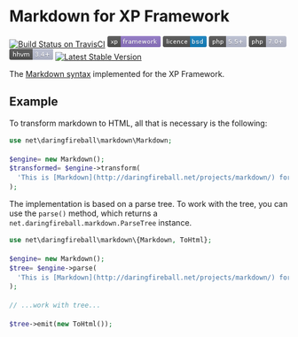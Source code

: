 Markdown for XP Framework
=========================

[![Build Status on TravisCI](https://secure.travis-ci.org/xp-forge/markdown.svg)](http://travis-ci.org/xp-forge/markdown)
[![XP Framework Module](https://raw.githubusercontent.com/xp-framework/web/master/static/xp-framework-badge.png)](https://github.com/xp-framework/core)
[![BSD Licence](https://raw.githubusercontent.com/xp-framework/web/master/static/licence-bsd.png)](https://github.com/xp-framework/core/blob/master/LICENCE.md)
[![Required PHP 5.5+](https://raw.githubusercontent.com/xp-framework/web/master/static/php-5_5plus.png)](http://php.net/)
[![Supports PHP 7.0+](https://raw.githubusercontent.com/xp-framework/web/master/static/php-7_0plus.png)](http://php.net/)
[![Supports HHVM 3.4+](https://raw.githubusercontent.com/xp-framework/web/master/static/hhvm-3_4plus.png)](http://hhvm.com/)
[![Latest Stable Version](https://poser.pugx.org/xp-forge/markdown/version.png)](https://packagist.org/packages/xp-forge/markdown)

The [Markdown syntax](http://daringfireball.net/projects/markdown/syntax) implemented for the XP Framework.

Example
-------
To transform markdown to HTML, all that is necessary is the following:

```php
use net\daringfireball\markdown\Markdown;

$engine= new Markdown();
$transformed= $engine->transform(
  'This is [Markdown](http://daringfireball.net/projects/markdown/) for **XP**'
);
```

The implementation is based on a parse tree. To work with the tree, you can use the `parse()` method, which returns a `net.daringfireball.markdown.ParseTree` instance.

```php
use net\daringfireball\markdown\{Markdown, ToHtml};

$engine= new Markdown();
$tree= $engine->parse(
  'This is [Markdown](http://daringfireball.net/projects/markdown/) for **XP**'
);

// ...work with tree...

$tree->emit(new ToHtml());
```